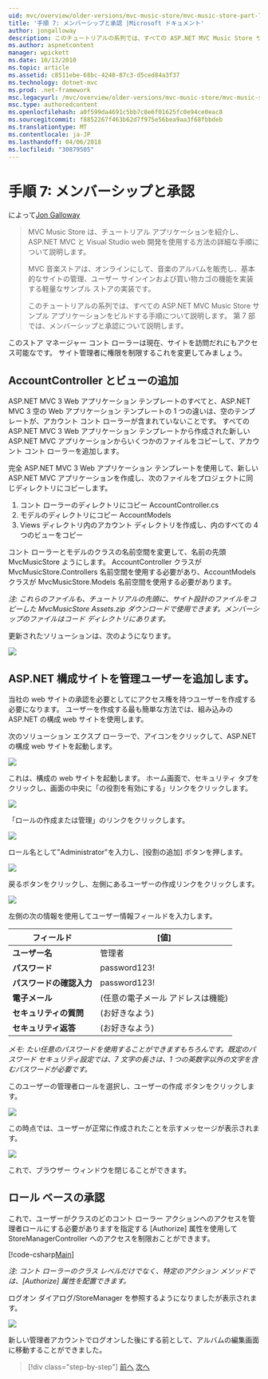 ```yaml
---
uid: mvc/overview/older-versions/mvc-music-store/mvc-music-store-part-7
title: '手順 7: メンバーシップと承認 |Microsoft ドキュメント'
author: jongalloway
description: このチュートリアルの系列では、すべての ASP.NET MVC Music Store サンプル アプリケーションをビルドする手順について説明します。 第 7 部では、メンバーシップと承認について説明します。
ms.author: aspnetcontent
manager: wpickett
ms.date: 10/13/2010
ms.topic: article
ms.assetid: c8511ebe-68bc-4240-87c3-d5ced84a3f37
ms.technology: dotnet-mvc
ms.prod: .net-framework
msc.legacyurl: /mvc/overview/older-versions/mvc-music-store/mvc-music-store-part-7
msc.type: authoredcontent
ms.openlocfilehash: a0f599da4691c5bb7c8e6f01625fc0e94ce0eac8
ms.sourcegitcommit: f8852267f463b62d7f975e56bea9aa3f68fbbdeb
ms.translationtype: MT
ms.contentlocale: ja-JP
ms.lasthandoff: 04/06/2018
ms.locfileid: "30879505"
---
```

<a name="part-7-membership-and-authorization"></a>手順 7: メンバーシップと承認
====================
によって[Jon Galloway](https://github.com/jongalloway)

> MVC Music Store は、チュートリアル アプリケーションを紹介し、ASP.NET MVC と Visual Studio web 開発を使用する方法の詳細な手順について説明します。  
>   
> MVC 音楽ストアは、オンラインにして、音楽のアルバムを販売し、基本的なサイトの管理、ユーザー サインインおよび買い物カゴの機能を実装する軽量なサンプル ストアの実装です。  
>   
> このチュートリアルの系列では、すべての ASP.NET MVC Music Store サンプル アプリケーションをビルドする手順について説明します。 第 7 部では、メンバーシップと承認について説明します。


このストア マネージャー コント ローラーは現在、サイトを訪問だれにもアクセス可能なです。 サイト管理者に権限を制限するこれを変更してみましょう。

## <a name="adding-the-accountcontroller-and-views"></a>AccountController とビューの追加

ASP.NET MVC 3 Web アプリケーション テンプレートのすべてと、ASP.NET MVC 3 空の Web アプリケーション テンプレートの 1 つの違いは、空のテンプレートが、アカウント コント ローラーが含まれていないことです。 すべての ASP.NET MVC 3 Web アプリケーション テンプレートから作成された新しい ASP.NET MVC アプリケーションからいくつかのファイルをコピーして、アカウント コント ローラーを追加します。

完全 ASP.NET MVC 3 Web アプリケーション テンプレートを使用して、新しい ASP.NET MVC アプリケーションを作成し、次のファイルをプロジェクトに同じディレクトリにコピーします。

1. コント ローラーのディレクトリにコピー AccountController.cs
2. モデルのディレクトリにコピー AccountModels
3. Views ディレクトリ内のアカウント ディレクトリを作成し、内のすべての 4 つのビューをコピー

コント ローラーとモデルのクラスの名前空間を変更して、名前の先頭 MvcMusicStore ようにします。 AccountController クラスが MvcMusicStore.Controllers 名前空間を使用する必要があり、AccountModels クラスが MvcMusicStore.Models 名前空間を使用する必要があります。

*注: これらのファイルも、チュートリアルの先頭に、サイト設計のファイルをコピーした MvcMusicStore Assets.zip ダウンロードで使用できます。メンバーシップのファイルはコード ディレクトリにあります。*

更新されたソリューションは、次のようになります。

![](mvc-music-store-part-7/_static/image1.png)

## <a name="adding-an-administrative-user-with-the-aspnet-configuration-site"></a>ASP.NET 構成サイトを管理ユーザーを追加します。

当社の web サイトの承認を必要としてにアクセス権を持つユーザーを作成する必要になります。 ユーザーを作成する最も簡単な方法では、組み込みの ASP.NET の構成 web サイトを使用します。

次のソリューション エクスプ ローラーで、アイコンをクリックして、ASP.NET の構成 web サイトを起動します。

![](mvc-music-store-part-7/_static/image2.png)

これは、構成の web サイトを起動します。 ホーム画面で、セキュリティ タブをクリックし、画面の中央に「の役割を有効にする」リンクをクリックします。

![](mvc-music-store-part-7/_static/image3.png)

「ロールの作成または管理」のリンクをクリックします。

![](mvc-music-store-part-7/_static/image4.png)

ロール名として"Administrator"を入力し、[役割の追加] ボタンを押します。

![](mvc-music-store-part-7/_static/image5.png)

戻るボタンをクリックし、左側にあるユーザーの作成リンクをクリックします。

![](mvc-music-store-part-7/_static/image6.png)

左側の次の情報を使用してユーザー情報フィールドを入力します。

| **フィールド** | **[値]** |
| --- | --- |
| **ユーザー名** | 管理者 |
| **パスワード** | password123! |
| **パスワードの確認入力** | password123! |
| **電子メール** | (任意の電子メール アドレスは機能) |
| **セキュリティの質問** | (お好きなよう) |
| **セキュリティ返答** | (お好きなよう) |

*メモ: たい任意のパスワードを使用することができますもちろんです。既定のパスワード セキュリティ設定では、7 文字の長さは、1 つの英数字以外の文字を含むパスワードが必要です。*

このユーザーの管理者ロールを選択し、ユーザーの作成 ボタンをクリックします。

![](mvc-music-store-part-7/_static/image7.png)

この時点では、ユーザーが正常に作成されたことを示すメッセージが表示されます。

![](mvc-music-store-part-7/_static/image8.png)

これで、ブラウザー ウィンドウを閉じることができます。

## <a name="role-based-authorization"></a>ロール ベースの承認

これで、ユーザーがクラスのどのコント ローラー アクションへのアクセスを管理者ロールにする必要がありますを指定する [Authorize] 属性を使用して StoreManagerController へのアクセスを制限おことができます。

[!code-csharp[Main](mvc-music-store-part-7/samples/sample1.cs)]

*注: コント ローラーのクラス レベルだけでなく、特定のアクション メソッドでは、[Authorize] 属性を配置できます。*

ログオン ダイアログ/StoreManager を参照するようになりましたが表示されます。

![](mvc-music-store-part-7/_static/image9.png)

新しい管理者アカウントでログオンした後にする前として、アルバムの編集画面に移動することができました。

> [!div class="step-by-step"]
> [前へ](mvc-music-store-part-6.md)
> [次へ](mvc-music-store-part-8.md)
